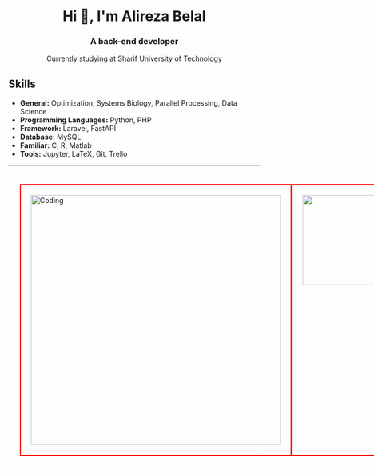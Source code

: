 <div align="center">
    <h1>Hi 👋, I'm Alireza Belal</h1>
    <h3>A back-end developer</h3>
    <p>Currently studying at Sharif University of Technology</p>
</div>

## Skills

- **General:** Optimization, Systems Biology, Parallel Processing, Data Science
- **Programming Languages:** Python, PHP
- **Framework:** Laravel, FastAPI
- **Database:** MySQL
- **Familiar:** C, R, Matlab
- **Tools:** Jupyter, LaTeX, Git, Trello

---

<div style="display: flex; border: 3px solid #fff; padding: 20px;">
   <div style="flex: 40%; padding: 20px; border: 2px solid red;">
    <img width="500" src="https://www.mygo.ge/uploads/blog/1584023795.jpg" alt="Coding">
   </div>
  
   <div style="flex: 40%; padding: 20px; border: 2px solid red;">
    <img height="180em" src="https://github-readme-stats.vercel.app/api?username=AlirezaBelal&show_icons=true&theme=github_dark&hide_border=true&date_format=M%20j%5B%2C%20Y%5D&&count_private=true&include_all_commits=true" />
   </div>
</div>

